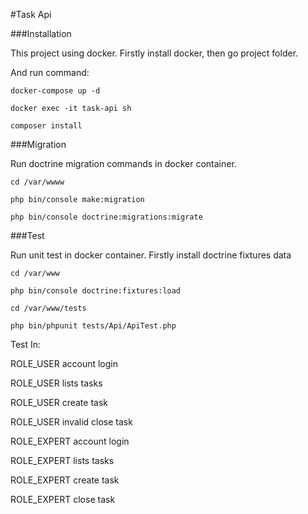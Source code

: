#Task Api

###Installation

This project using docker. Firstly install docker, then go project folder.

And run command:

```
docker-compose up -d

docker exec -it task-api sh

composer install
```

###Migration

Run doctrine migration commands in docker container.

```
cd /var/wwww

php bin/console make:migration

php bin/console doctrine:migrations:migrate
```

###Test

Run unit test in docker container. Firstly install doctrine fixtures data

```
cd /var/www

php bin/console doctrine:fixtures:load

cd /var/www/tests

php bin/phpunit tests/Api/ApiTest.php
```

Test In:

ROLE_USER account login

ROLE_USER lists tasks

ROLE_USER create task

ROLE_USER invalid close task


ROLE_EXPERT account login

ROLE_EXPERT lists tasks

ROLE_EXPERT create task

ROLE_EXPERT close task


